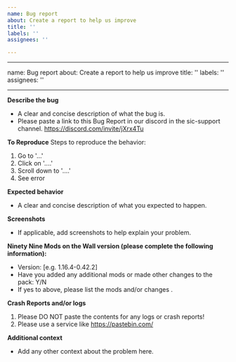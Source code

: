 ```yaml
---
name: Bug report
about: Create a report to help us improve
title: ''
labels: ''
assignees: ''

---
```


---
name: Bug report
about: Create a report to help us improve
title: ''
labels: ''
assignees: ''

---

**Describe the bug**
- A clear and concise description of what the bug is.
- Please paste a link to this Bug Report in our discord in the sic-support channel. https://discord.com/invite/jXrx4Tu

**To Reproduce**
Steps to reproduce the behavior:
1. Go to '...'
2. Click on '....'
3. Scroll down to '....'
4. See error

**Expected behavior**
- A clear and concise description of what you expected to happen.

**Screenshots**
- If applicable, add screenshots to help explain your problem.

**Ninety Nine Mods on the Wall version (please complete the following information):**
- Version: [e.g. 1.16.4-0.42.2]
- Have you added any additional mods or made other changes to the pack: Y/N
- If yes to above, please list the mods and/or changes .

**Crash Reports and/or logs**
1. Please DO NOT paste the contents for any logs or crash reports!
2. Please use a service like https://pastebin.com/

**Additional context**
- Add any other context about the problem here.
